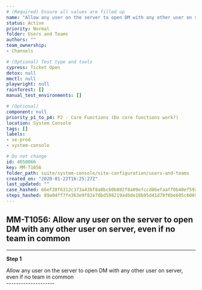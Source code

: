 ```yaml
---
# (Required) Ensure all values are filled up
name: "Allow any user on the server to open DM with any other user on server, even if no team in common"
status: Active
priority: Normal
folder: Users and Teams
authors: ""
team_ownership: 
- Channels

# (Optional) Test type and tools
cypress: Ticket Open
detox: null
mmctl: null
playwright: null
rainforest: []
manual_test_environments: []

# (Optional)
component: null
priority_p1_to_p4: P2 - Core Functions (Do core functions work?)
location: System Console
tags: []
labels: 
- se-prod
- system-console

# Do not change
id: 4058066
key: MM-T1056
folder_path: suite/system-console/site-configuration/users-and-teams
created_on: "2020-01-22T16:25:27Z"
last_updated: ""
case_hashed: 66ef20f6312c373a43bf8a8bc60b802f8a09efccd86efaaff0b40ef59217e6d0cc356d52b73e9cd0340740b6ec6ae05b
steps_hashed: 89a04ff7fe363e9f82e70bd598219ad6de18b95d41d70f6be605c60694ae8ebdd13fbe3bfa20b902543c62e22ab05d8c
---
```


## MM-T1056: Allow any user on the server to open DM with any other user on server, even if no team in common

---

**Step 1**

Allow any user on the server to open DM with any other user on server, even if no team in common\
\--------------------
